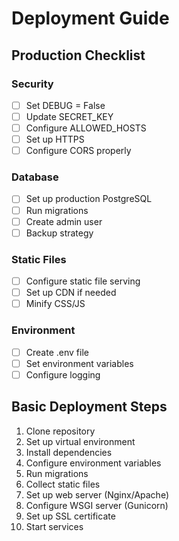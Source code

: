 # Deployment Guide

## Production Checklist

### Security
- [ ] Set DEBUG = False
- [ ] Update SECRET_KEY
- [ ] Configure ALLOWED_HOSTS
- [ ] Set up HTTPS
- [ ] Configure CORS properly

### Database
- [ ] Set up production PostgreSQL
- [ ] Run migrations
- [ ] Create admin user
- [ ] Backup strategy

### Static Files
- [ ] Configure static file serving
- [ ] Set up CDN if needed
- [ ] Minify CSS/JS

### Environment
- [ ] Create .env file
- [ ] Set environment variables
- [ ] Configure logging

## Basic Deployment Steps

1. Clone repository
2. Set up virtual environment
3. Install dependencies
4. Configure environment variables
5. Run migrations
6. Collect static files
7. Set up web server (Nginx/Apache)
8. Configure WSGI server (Gunicorn)
9. Set up SSL certificate
10. Start services
